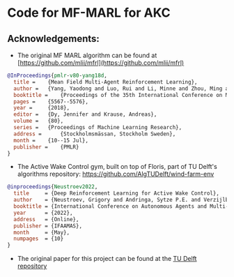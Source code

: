 

# Code for MF-MARL for AKC


## Acknowledgements:
- The original MF MARL algorithm can be found at [https://github.com/mlii/mfrl](https://github.com/mlii/mfrl)
```bibtex
@InProceedings{pmlr-v80-yang18d,
  title = 	 {Mean Field Multi-Agent Reinforcement Learning},
  author = 	 {Yang, Yaodong and Luo, Rui and Li, Minne and Zhou, Ming and Zhang, Weinan and Wang, Jun},
  booktitle = 	 {Proceedings of the 35th International Conference on Machine Learning},
  pages = 	 {5567--5576},
  year = 	 {2018},
  editor = 	 {Dy, Jennifer and Krause, Andreas},
  volume = 	 {80},
  series = 	 {Proceedings of Machine Learning Research},
  address = 	 {Stockholmsmässan, Stockholm Sweden},
  month = 	 {10--15 Jul},
  publisher = 	 {PMLR}
}
```
- The Active Wake Control gym, built on top of Floris, part of TU Delft's algorithms repository: https://github.com/AlgTUDelft/wind-farm-env
```bibtex
@inproceedings{Neustroev2022,
  title     = {Deep Reinforcement Learning for Active Wake Control},
  author    = {Neustroev, Grigory and Andringa, Sytze P.E. and Verzijlbergh, Remco A. and de~Weerdt, Mathijs M.},
  booktitle = {International Conference on Autonomous Agents and Multi-Agent Systems},
  year      = {2022},
  address   = {Online},
  publisher = {IFAAMAS},
  month     = {May},
  numpages  = {10}
}
```

- The original paper for this project can be found at the [TU Delft repository](https://repository.tudelft.nl/islandora/object/uuid:5cf1f1a6-e306-4c1c-9a9b-f4c2de104065)